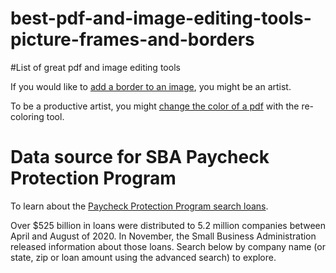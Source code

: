 # best-pdf-and-image-editing-tools-picture-frames-and-borders

#List of great pdf and image editing tools

If you would like to [add a border to an image](https://supertool.org/image-picture-photo-borders/), you might be an artist.

To be a productive artist, you might [change the color of a pdf](https://supertool.org/automatically-add-color-to-pdfs-to-print-without-black-ink/) with the re-coloring tool.

# Data source for SBA Paycheck Protection Program

To learn about the [Paycheck Protection Program search loans](https://www.pppdata.net/).

Over $525 billion in loans were distributed to 5.2 million companies between April and August of 2020. In November, the Small Business Administration released information about those loans. Search below by company name (or state, zip or loan amount using the advanced search) to explore.


